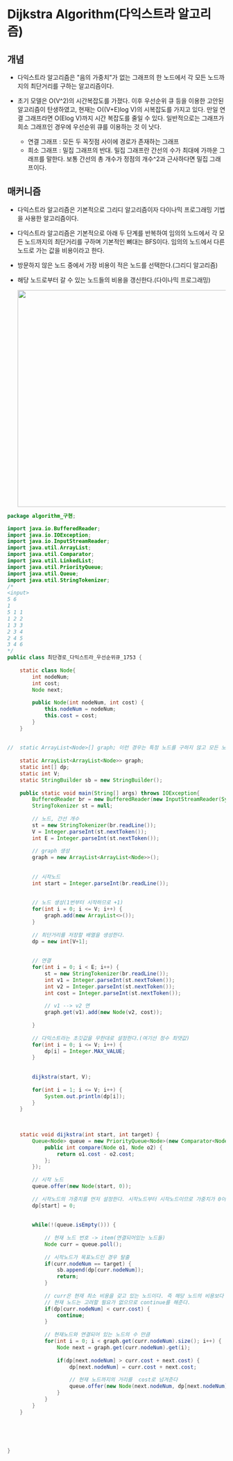 # Dijkstra Algorithm(다익스트라 알고리즘)

## 개념

- 다익스트라 알고리즘은 "음의 가중치"가 없는 그래프의 한 노드에서 각 모든 노드까지의 최단거리를 구하는 알고리즘이다.

- 초기 모델은 O(V^2)의 시간복잡도를 가졌다. 이후 우선순위 큐 등을 이용한 고안된 알고리즘이 탄생하였고, 현재는 O((V+E)log V)의 시복잡도를 가지고 있다.
만일 연결 그래프라면 O(Elog V)까지 시간 복잡도를 줄일 수 있다. 일반적으로는 그래프가 희소 그래프인 경우에 우선순위 큐를 이용하는 것 이 낫다.
   - 연결 그래프 : 모든 두 꼭짓점 사이에 경로가 존재하는 그래프
   - 희소 그래프 : 밀집 그래프의 반대. 밀집 그래프란 간선의 수가 최대에 가까운 그래프를 말한다. 보통 간선의 총 개수가 정점의 개수^2과 근사하다면 밀집 그래프이다.
   

## 매커니즘

- 다익스트라 알고리즘은 기본적으로 그리디 알고리즘이자 다이나믹 프로그래밍 기법을 사용한 알고리즘이다.
- 다익스트라 알고리즘은 기본적으로 아래 두 단계를 반복하여 임의의 노드에서 각 모든 노드까지의 최단거리를 구하며 기본적인 뼈대는 BFS이다. 임의의 노드에서 다른 노드로 가는 값을 비용이라고 한다.

- 방문하지 않은 노드 중에서 가장 비용이 적은 노드를 선택한다.(그리디 알고리즘)
- 해당 노드로부터 갈 수 있는 노드들의 비용을 갱신한다.(다이나믹 프로그래밍)

   <img style="width:800px; height:500px;" src="https://user-images.githubusercontent.com/74396651/163569872-95639e4d-abc5-4b2b-a9c2-e7fdac83381f.png"/>

```java
package algorithm_구현;

import java.io.BufferedReader;
import java.io.IOException;
import java.io.InputStreamReader;
import java.util.ArrayList;
import java.util.Comparator;
import java.util.LinkedList;
import java.util.PriorityQueue;
import java.util.Queue;
import java.util.StringTokenizer;
/*
<input>
5 6
1
5 1 1
1 2 2
1 3 3
2 3 4
2 4 5
3 4 6
*/
public class 최단경로_다익스트라_우선순위큐_1753 {
	
	static class Node{
		int nodeNum;
		int cost;
		Node next;
		
		public Node(int nodeNum, int cost) {
			this.nodeNum = nodeNum;
			this.cost = cost;
		}
	}
	
	
//	static ArrayList<Node>[] graph; 이런 경우는 특정 노드를 구하지 않고 모든 노드를 순환할 때 사용하면 좋다
	
	static ArrayList<ArrayList<Node>> graph;
	static int[] dp;
	static int V;
	static StringBuilder sb = new StringBuilder();
	
	public static void main(String[] args) throws IOException{
		BufferedReader br = new BufferedReader(new InputStreamReader(System.in));
		StringTokenizer st = null;
		
		// 노드, 간선 개수
		st = new StringTokenizer(br.readLine());
		V = Integer.parseInt(st.nextToken());
		int E = Integer.parseInt(st.nextToken());
		
		// graph 생성
		graph = new ArrayList<ArrayList<Node>>();
		
		
		// 시작노드
		int start = Integer.parseInt(br.readLine());
		
		
		// 노드 생성(1번부터 시작하므로 +1)
		for(int i = 0; i <= V; i++) {
			graph.add(new ArrayList<>());
		}
		
		// 최단거리를 저장할 배열을 생성한다.
		dp = new int[V+1];
		
		
		// 연결
		for(int i = 0; i < E; i++) {
			st = new StringTokenizer(br.readLine());
			int v1 = Integer.parseInt(st.nextToken());
			int v2 = Integer.parseInt(st.nextToken());
			int cost = Integer.parseInt(st.nextToken());
			
			// v1 --> v2 연
			graph.get(v1).add(new Node(v2, cost));
			
		}
		
		// 다익스트라는 초깃값을 무한대로 설정한다.(여기선 정수 최댓값)
		for(int i = 0; i <= V; i++) {
			dp[i] = Integer.MAX_VALUE;
		}
		
		
		dijkstra(start, V);
		
		for(int i = 1; i <= V; i++) {
			System.out.println(dp[i]);
		}
	}
	

	
	static void dijkstra(int start, int target) {
		Queue<Node> queue = new PriorityQueue<Node>(new Comparator<Node>() {
			public int compare(Node o1, Node o2) {
				return o1.cost - o2.cost;
			};
		});
		
		// 시작 노드 
		queue.offer(new Node(start, 0));
		
		// 시작노드의 가중치를 먼저 설정한다. 시작노드부터 시작노드이므로 가중치가 0이다.
		dp[start] = 0;
		
		
		while(!(queue.isEmpty())) {
			
			// 현재 노드 번호 -> item(연결되어있는 노드들)
			Node curr = queue.poll();
			
			// 시작노드가 목표노드인 경우 탈출
			if(curr.nodeNum == target) {
				sb.append(dp[curr.nodeNum]);
				return;
			}
			
			// curr은 현재 최소 비용을 갖고 있는 노드이다. 즉 해당 노드의 비용보다 dp에 저장되어 있는 최단거리가 더 짧다면 
			// 현재 노드는 고려할 필요가 없으므로 continue를 해준다.
			if(dp[curr.nodeNum] < curr.cost) {
				continue;
			}
			
			// 현재노드와 연결되어 있는 노드의 수 만큼
			for(int i = 0; i < graph.get(curr.nodeNum).size(); i++) {
				Node next = graph.get(curr.nodeNum).get(i);
				
				if(dp[next.nodeNum] > curr.cost + next.cost) {
					dp[next.nodeNum] = curr.cost + next.cost;
					
					// 현재 노드까지의 거리를  cost로 넘겨준다					
					queue.offer(new Node(next.nodeNum, dp[next.nodeNum]));
				}
			}
		}
	}
	
	
	
	
	
}


```
